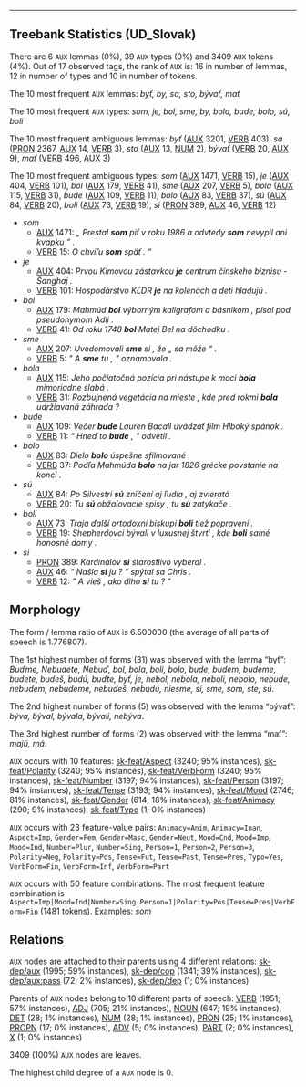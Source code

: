 

--------------------------------------------------------------------------------

## Treebank Statistics (UD_Slovak)

There are 6 `AUX` lemmas (0%), 39 `AUX` types (0%) and 3409 `AUX` tokens (4%).
Out of 17 observed tags, the rank of `AUX` is: 16 in number of lemmas, 12 in number of types and 10 in number of tokens.

The 10 most frequent `AUX` lemmas: <em>byť, by, sa, sto, bývať, mať</em>

The 10 most frequent `AUX` types:  <em>som, je, bol, sme, by, bola, bude, bolo, sú, boli</em>

The 10 most frequent ambiguous lemmas: <em>byť</em> ([AUX]() 3201, [VERB]() 403), <em>sa</em> ([PRON]() 2367, [AUX]() 14, [VERB]() 3), <em>sto</em> ([AUX]() 13, [NUM]() 2), <em>bývať</em> ([VERB]() 20, [AUX]() 9), <em>mať</em> ([VERB]() 496, [AUX]() 3)

The 10 most frequent ambiguous types:  <em>som</em> ([AUX]() 1471, [VERB]() 15), <em>je</em> ([AUX]() 404, [VERB]() 101), <em>bol</em> ([AUX]() 179, [VERB]() 41), <em>sme</em> ([AUX]() 207, [VERB]() 5), <em>bola</em> ([AUX]() 115, [VERB]() 31), <em>bude</em> ([AUX]() 109, [VERB]() 11), <em>bolo</em> ([AUX]() 83, [VERB]() 37), <em>sú</em> ([AUX]() 84, [VERB]() 20), <em>boli</em> ([AUX]() 73, [VERB]() 19), <em>si</em> ([PRON]() 389, [AUX]() 46, [VERB]() 12)


* <em>som</em>
  * [AUX]() 1471: <em>„ Prestal <b>som</b> piť v roku 1986 a odvtedy <b>som</b> nevypil ani kvapku ” .</em>
  * [VERB]() 15: <em>O chvíľu <b>som</b> späť . “</em>
* <em>je</em>
  * [AUX]() 404: <em>Prvou Kimovou zástavkou <b>je</b> centrum čínskeho biznisu - Šanghaj .</em>
  * [VERB]() 101: <em>Hospodárstvo KĽDR <b>je</b> na kolenách a deti hladujú .</em>
* <em>bol</em>
  * [AUX]() 179: <em>Mahmúd <b>bol</b> výborným kaligrafom a básnikom , písal pod pseudonymom Adli .</em>
  * [VERB]() 41: <em>Od roku 1748 <b>bol</b> Matej Bel na dôchodku .</em>
* <em>sme</em>
  * [AUX]() 207: <em>Uvedomovali <b>sme</b> si , že „ sa môže “ .</em>
  * [VERB]() 5: <em>" A <b>sme</b> tu , " oznamovala .</em>
* <em>bola</em>
  * [AUX]() 115: <em>Jeho počiatočná pozícia pri nástupe k moci <b>bola</b> mimoriadne slabá .</em>
  * [VERB]() 31: <em>Rozbujnená vegetácia na mieste , kde pred rokmi <b>bola</b> udržiavaná záhrada ?</em>
* <em>bude</em>
  * [AUX]() 109: <em>Večer <b>bude</b> Lauren Bacall uvádzať film Hlboký spánok .</em>
  * [VERB]() 11: <em>“ Hneď to <b>bude</b> , “ odvetil .</em>
* <em>bolo</em>
  * [AUX]() 83: <em>Dielo <b>bolo</b> úspešne sfilmované .</em>
  * [VERB]() 37: <em>Podľa Mahmúda <b>bolo</b> na jar 1826 grécke povstanie na konci .</em>
* <em>sú</em>
  * [AUX]() 84: <em>Po Silvestri <b>sú</b> zničení aj ľudia , aj zvieratá</em>
  * [VERB]() 20: <em>Tu <b>sú</b> obžalovacie spisy , tu <b>sú</b> zatykače .</em>
* <em>boli</em>
  * [AUX]() 73: <em>Traja ďalší ortodoxní biskupi <b>boli</b> tiež popravení .</em>
  * [VERB]() 19: <em>Shepherdovci bývali v luxusnej štvrti , kde <b>boli</b> samé honosné domy .</em>
* <em>si</em>
  * [PRON]() 389: <em>Kardinálov <b>si</b> starostlivo vyberal .</em>
  * [AUX]() 46: <em>“ Našla <b>si</b> ju ? “ spýtal sa Chris .</em>
  * [VERB]() 12: <em>" A vieš , ako dlho <b>si</b> tu ? "</em>

## Morphology

The form / lemma ratio of `AUX` is 6.500000 (the average of all parts of speech is 1.776807).

The 1st highest number of forms (31) was observed with the lemma “byť”: <em>Buďme, Nebudete, Nebuď, bol, bola, boli, bolo, bude, budem, budeme, budete, budeš, budú, buďte, byť, je, nebol, nebola, neboli, nebolo, nebude, nebudem, nebudeme, nebudeš, nebudú, niesme, si, sme, som, ste, sú</em>.

The 2nd highest number of forms (5) was observed with the lemma “bývať”: <em>býva, býval, bývala, bývali, nebýva</em>.

The 3rd highest number of forms (2) was observed with the lemma “mať”: <em>majú, má</em>.

`AUX` occurs with 10 features: [sk-feat/Aspect]() (3240; 95% instances), [sk-feat/Polarity]() (3240; 95% instances), [sk-feat/VerbForm]() (3240; 95% instances), [sk-feat/Number]() (3197; 94% instances), [sk-feat/Person]() (3197; 94% instances), [sk-feat/Tense]() (3193; 94% instances), [sk-feat/Mood]() (2746; 81% instances), [sk-feat/Gender]() (614; 18% instances), [sk-feat/Animacy]() (290; 9% instances), [sk-feat/Typo]() (1; 0% instances)

`AUX` occurs with 23 feature-value pairs: `Animacy=Anim`, `Animacy=Inan`, `Aspect=Imp`, `Gender=Fem`, `Gender=Masc`, `Gender=Neut`, `Mood=Cnd`, `Mood=Imp`, `Mood=Ind`, `Number=Plur`, `Number=Sing`, `Person=1`, `Person=2`, `Person=3`, `Polarity=Neg`, `Polarity=Pos`, `Tense=Fut`, `Tense=Past`, `Tense=Pres`, `Typo=Yes`, `VerbForm=Fin`, `VerbForm=Inf`, `VerbForm=Part`

`AUX` occurs with 50 feature combinations.
The most frequent feature combination is `Aspect=Imp|Mood=Ind|Number=Sing|Person=1|Polarity=Pos|Tense=Pres|VerbForm=Fin` (1481 tokens).
Examples: <em>som</em>


## Relations

`AUX` nodes are attached to their parents using 4 different relations: [sk-dep/aux]() (1995; 59% instances), [sk-dep/cop]() (1341; 39% instances), [sk-dep/aux:pass]() (72; 2% instances), [sk-dep/dep]() (1; 0% instances)

Parents of `AUX` nodes belong to 10 different parts of speech: [VERB]() (1951; 57% instances), [ADJ]() (705; 21% instances), [NOUN]() (647; 19% instances), [DET]() (28; 1% instances), [NUM]() (28; 1% instances), [PRON]() (25; 1% instances), [PROPN]() (17; 0% instances), [ADV]() (5; 0% instances), [PART]() (2; 0% instances), [X]() (1; 0% instances)

3409 (100%) `AUX` nodes are leaves.

The highest child degree of a `AUX` node is 0.

